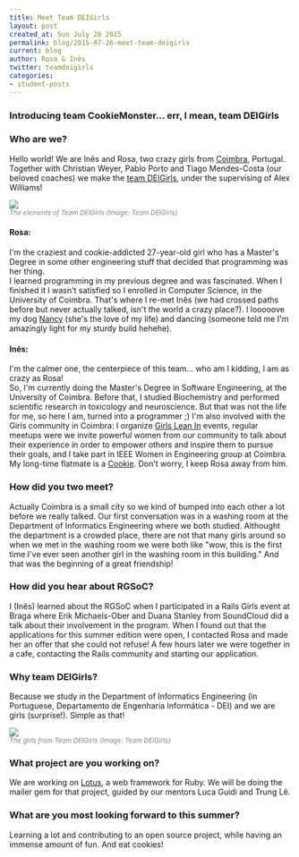 ```yaml
---
title: Meet Team DEIGirls
layout: post
created_at: Sun July 26 2015
permalink: blog/2015-07-26-meet-team-deigirls
current: blog
author: Rosa & Inês
twitter: teamdeigirls
categories: 
- student-posts
---
```



### Introducing team CookieMonster... err, I mean, team DEIGirls


### Who are we?

Hello world! We are Inês and Rosa, two crazy girls from [Coimbra](http://worldheritage.uc.pt/), Portugal.  
Together with Christian Weyer, Pablo Porto and Tiago Mendes-Costa (our beloved coaches) we make the [team DEIGirls](https://teams.railsgirlssummerofcode.org/teams/66), under the supervising of Alex Williams!

<img src="/img/blog/2015/introducing-teamDEIGirls-team.jpg">
<br><font color="grey"><small><i>The elements of Team DEIGirls (Image: Team DEIGirls)</i></small></font>

#### Rosa: 
I'm the craziest and cookie-addicted 27-year-old girl who has a Master's Degree in some other engineering stuff that decided that programming was her thing.  
I learned programming in my previous degree and was fascinated. When I finished it I wasn't satisfied so I enrolled in Computer Science, in the University of Coimbra. That's where I re-met Inês (we had crossed paths before but never actually talked, isn't the world a crazy place?). I looooove my dog [Nancy](http://i.imgur.com/yCRZ2dj.jpg) (she's the love of my life) and dancing (someone told me I'm amazingly light for my sturdy build hehehe).

#### Inês:
I'm the calmer one, the centerpiece of this team... who am I kidding, I am as crazy as Rosa!  
So, I'm currently doing the Master's Degree in Software Engineering, at the University of Coimbra. Before that, I studied Biochemistry and performed scientific research in toxicology and neuroscience. But that was not the life for me, so here I am, turned into a programmer ;) I'm also involved with the Girls community in Coimbra: I organize [Girls Lean In](http://www.girlsleanin.com/) events, regular meetups were we invite powerful women from our community to talk about their experience in order to empower others and inspire them to pursue their goals, and I take part in IEEE Women in Engineering group at Coimbra. My long-time flatmate is a [Cookie](http://i.imgur.com/pfR5o3m.jpg). Don't worry, I keep Rosa away from him.

### How did you two meet?
Actually Coimbra is a small city so we kind of bumped into each other a lot before we really talked. Our first conversation was in a washing room at the Department of Informatics Engineering where we both studied. Althought the department is a crowded place, there are not that many girls around so when we met in the washing room we were both like "wow, this is the first time I've ever seen another girl in the washing room in this building." And that was the beginning of a great friendship!

### How did you hear about RGSoC?
I (Inês) learned about the RGSoC when I participated in a Rails Girls event at Braga where Erik Michaels-Ober and Duana Stanley from SoundCloud did a talk about their involvement in the program. When I found out that the applications for this summer edition were open, I contacted Rosa and made her an offer that she could not refuse! A few hours later we were together in a cafe, contacting the Rails community and starting our application.

### Why team DEIGirls?
Because we study in the Department of Informatics Engineering (in Portuguese, Departamento de Engenharia Informática - DEI) and we are girls (surprise!). Simple as that!

<img src="/img/blog/2015/introducing-teamDEIGirls-girls.jpg">
<br><font color="grey"><small><i>The girls from Team DEIGirls (Image: Team DEIGirls)</i></small></font>

### What project are you working on?
We are working on [Lotus](http://lotusrb.org/), a web framework for Ruby. We will be doing the mailer gem for that project, guided by our mentors Luca Guidi and Trung Lê.

### What are you most looking forward to this summer?
Learning a lot and contributing to an open source project, while having an immense amount of fun. And eat cookies!
